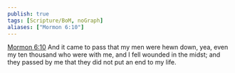 ```yaml
---
publish: true
tags: [Scripture/BoM, noGraph]
aliases: ["Mormon 6:10"]
---
```

[Mormon 6:10](https://churchofjesuschrist.org/study/scriptures/bofm/morm/6?lang=eng&id=p10#p10) And it came to pass that my men were hewn down, yea, even my ten thousand who were with me, and I fell wounded in the midst; and they passed by me that they did not put an end to my life.
